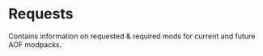 # Requests
Contains information on requested &amp; required mods for current and future AOF modpacks.
